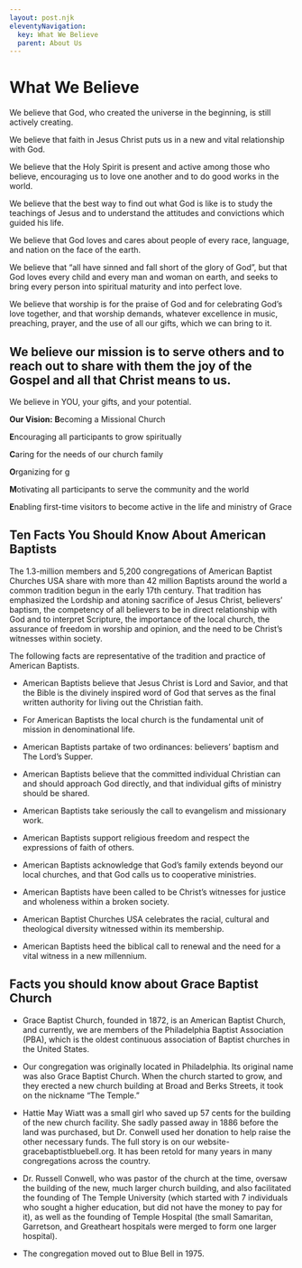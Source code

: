```yaml
---
layout: post.njk
eleventyNavigation:
  key: What We Believe
  parent: About Us
---
```


# What We Believe

We believe that God, who created the universe in the beginning, is still actively creating.

We believe that faith in Jesus Christ puts us in a new and vital relationship with God.

We believe that the Holy Spirit is present and active among those who believe, encouraging us to love one another and to do good works in the world.

We believe that the best way to find out what God is like is to study the teachings of Jesus and to understand the attitudes and convictions which guided his life.

We believe that God loves and cares about people of every race, language, and nation on the face of the earth.

We believe that “all have sinned and fall short of the glory of God”, but that God loves every child and every man and woman on earth, and seeks to bring every person into spiritual maturity and into perfect love.

We believe that worship is for the praise of God and for celebrating God’s love together, and that worship demands, whatever excellence in music, preaching, prayer, and the use of all our gifts, which we can bring to it.

## We believe our mission is to serve others and to reach out to share with them the joy of the Gospel and all that Christ means to us.

We believe in YOU, your gifts, and your potential.

**Our Vision:**
**B**ecoming a Missional Church

**E**ncouraging all participants to grow spiritually

**C**aring for the needs of our church family

**O**rganizing for g

**M**otivating all participants to serve the community and the world

**E**nabling first-time visitors to become active in the life and ministry of Grace

## Ten Facts You Should Know About American Baptists

The 1.3-million members and 5,200 congregations of American Baptist Churches USA share with more than 42 million Baptists around the world a common tradition begun in the early 17th century. That tradition has emphasized the Lordship and atoning sacrifice of Jesus Christ, believers’ baptism, the competency of all believers to be in direct relationship with God and to interpret Scripture, the importance of the local church, the assurance of freedom in worship and opinion, and the need to be Christ’s witnesses within society.

The following facts are representative of the tradition and practice of American Baptists.

- American Baptists believe that Jesus Christ is Lord and Savior, and that the Bible is the divinely inspired word of God that serves as the final written authority for living out the Christian faith.

- For American Baptists the local church is the fundamental unit of mission in denominational life.

- American Baptists partake of two ordinances: believers’ baptism and The Lord’s Supper.

- American Baptists believe that the committed individual Christian can and should approach God directly, and that individual gifts of ministry should be shared.

- American Baptists take seriously the call to evangelism and missionary work.

- American Baptists support religious freedom and respect the expressions of faith of others.

- American Baptists acknowledge that God’s family extends beyond our local churches, and that God calls us to cooperative ministries.

- American Baptists have been called to be Christ’s witnesses for justice and wholeness within a broken society.

- American Baptist Churches USA celebrates the racial, cultural and theological diversity witnessed within its membership.

- American Baptists heed the biblical call to renewal and the need for a vital witness in a new millennium.

## Facts you should know about Grace Baptist Church

- Grace Baptist Church, founded in 1872, is an American Baptist Church, and currently, we are members of the Philadelphia Baptist Association (PBA), which is the oldest continuous association of Baptist churches in the United States.

- Our congregation was originally located in Philadelphia. Its original name was also Grace Baptist Church. When the church started to grow, and they erected a new church building at Broad and Berks Streets, it took on the nickname “The Temple.”

- Hattie May Wiatt was a small girl who saved up 57 cents for the building of the new church facility. She sadly passed away in 1886 before the land was purchased, but Dr. Conwell used her donation to help raise the other necessary funds. The full story is on our website- gracebaptistbluebell.org. It has been retold for many years in many congregations across the country.

- Dr. Russell Conwell, who was pastor of the church at the time, oversaw the building of the new, much larger church building, and also facilitated the founding of The Temple University (which started with 7 individuals who sought a higher education, but did not have the money to pay for it), as well as the founding of Temple Hospital (the small Samaritan, Garretson, and Greatheart hospitals were merged to form one larger hospital).

- The congregation moved out to Blue Bell in 1975.
